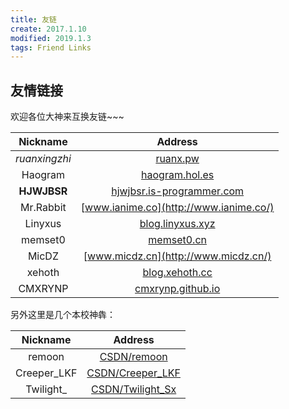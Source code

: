 ```yaml
---
title: 友链
create: 2017.1.10
modified: 2019.1.3
tags: Friend Links
---
```


## 友情链接
欢迎各位大神来互换友链~~~

| Nickname | Address |
|:-:|:-:|
| *ruanxingzhi* | [ruanx.pw](http://ruanx.pw/) |
| Haogram | [haogram.hol.es](http://haogram.hol.es/) |
| **HJWJBSR** | [hjwjbsr.is-programmer.com](http://hjwjbsr.is-programmer.com/) |
| Mr.Rabbit | [www.ianime.co](http://www.ianime.co/) |
| Linyxus | [blog.linyxus.xyz](http://blog.linyxus.xyz/) |
| memset0 | [memset0.cn](http://memset0.cn/) |
| MicDZ | [www.micdz.cn](http://www.micdz.cn/) |
| xehoth | [blog.xehoth.cc](https://blog.xehoth.cc/) |
| CMXRYNP | [cmxrynp.github.io](https://cmxrynp.github.io/) |

另外这里是几个本校神犇：

| Nickname | Address |
|:-:|:-:|
| remoon | [CSDN/remoon](http://www.cnblogs.com/reverymoon/) |
| Creeper_LKF | [CSDN/Creeper_LKF](http://www.cnblogs.com/CreeperLKF/) |
| Twilight_ | [CSDN/Twilight_Sx](https://www.cnblogs.com/twilight-sx/) |
